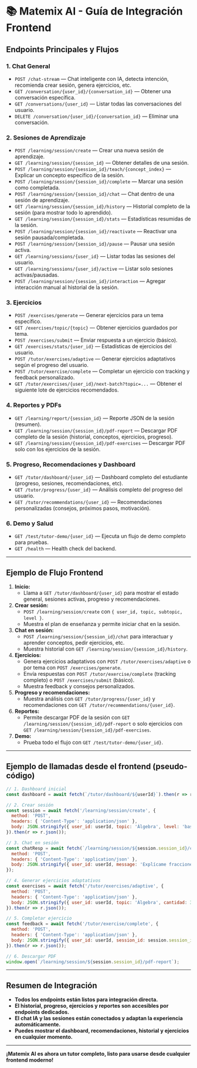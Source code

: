 # 📚 Matemix AI - Guía de Integración Frontend

## Endpoints Principales y Flujos

### 1. Chat General
- `POST /chat-stream` — Chat inteligente con IA, detecta intención, recomienda crear sesión, genera ejercicios, etc.
- `GET /conversation/{user_id}/{conversation_id}` — Obtener una conversación específica.
- `GET /conversations/{user_id}` — Listar todas las conversaciones del usuario.
- `DELETE /conversation/{user_id}/{conversation_id}` — Eliminar una conversación.

### 2. Sesiones de Aprendizaje
- `POST /learning/session/create` — Crear una nueva sesión de aprendizaje.
- `GET /learning/session/{session_id}` — Obtener detalles de una sesión.
- `POST /learning/session/{session_id}/teach/{concept_index}` — Explicar un concepto específico de la sesión.
- `POST /learning/session/{session_id}/complete` — Marcar una sesión como completada.
- `POST /learning/session/{session_id}/chat` — Chat dentro de una sesión de aprendizaje.
- `GET /learning/session/{session_id}/history` — Historial completo de la sesión (para mostrar todo lo aprendido).
- `GET /learning/session/{session_id}/stats` — Estadísticas resumidas de la sesión.
- `POST /learning/session/{session_id}/reactivate` — Reactivar una sesión pausada/completada.
- `POST /learning/session/{session_id}/pause` — Pausar una sesión activa.
- `GET /learning/sessions/{user_id}` — Listar todas las sesiones del usuario.
- `GET /learning/sessions/{user_id}/active` — Listar solo sesiones activas/pausadas.
- `POST /learning/session/{session_id}/interaction` — Agregar interacción manual al historial de la sesión.

### 3. Ejercicios
- `POST /exercises/generate` — Generar ejercicios para un tema específico.
- `GET /exercises/topic/{topic}` — Obtener ejercicios guardados por tema.
- `POST /exercises/submit` — Enviar respuesta a un ejercicio (básico).
- `GET /exercises/stats/{user_id}` — Estadísticas de ejercicios del usuario.
- `POST /tutor/exercises/adaptive` — Generar ejercicios adaptativos según el progreso del usuario.
- `POST /tutor/exercise/complete` — Completar un ejercicio con tracking y feedback personalizado.
- `GET /tutor/exercises/{user_id}/next-batch?topic=...` — Obtener el siguiente lote de ejercicios recomendados.

### 4. Reportes y PDFs
- `GET /learning/report/{session_id}` — Reporte JSON de la sesión (resumen).
- `GET /learning/session/{session_id}/pdf-report` — Descargar PDF completo de la sesión (historial, conceptos, ejercicios, progreso).
- `GET /learning/session/{session_id}/pdf-exercises` — Descargar PDF solo con los ejercicios de la sesión.

### 5. Progreso, Recomendaciones y Dashboard
- `GET /tutor/dashboard/{user_id}` — Dashboard completo del estudiante (progreso, sesiones, recomendaciones, etc).
- `GET /tutor/progress/{user_id}` — Análisis completo del progreso del usuario.
- `GET /tutor/recommendations/{user_id}` — Recomendaciones personalizadas (consejos, próximos pasos, motivación).

### 6. Demo y Salud
- `GET /test/tutor-demo/{user_id}` — Ejecuta un flujo de demo completo para pruebas.
- `GET /health` — Health check del backend.

---

## Ejemplo de Flujo Frontend

1. **Inicio:**
   - Llama a `GET /tutor/dashboard/{user_id}` para mostrar el estado general, sesiones activas, progreso y recomendaciones.
2. **Crear sesión:**
   - `POST /learning/session/create` con `{ user_id, topic, subtopic, level }`.
   - Muestra el plan de enseñanza y permite iniciar chat en la sesión.
3. **Chat en sesión:**
   - `POST /learning/session/{session_id}/chat` para interactuar y aprender conceptos, pedir ejercicios, etc.
   - Muestra historial con `GET /learning/session/{session_id}/history`.
4. **Ejercicios:**
   - Genera ejercicios adaptativos con `POST /tutor/exercises/adaptive` o por tema con `POST /exercises/generate`.
   - Envía respuestas con `POST /tutor/exercise/complete` (tracking completo) o `POST /exercises/submit` (básico).
   - Muestra feedback y consejos personalizados.
5. **Progreso y recomendaciones:**
   - Muestra análisis con `GET /tutor/progress/{user_id}` y recomendaciones con `GET /tutor/recommendations/{user_id}`.
6. **Reportes:**
   - Permite descargar PDF de la sesión con `GET /learning/session/{session_id}/pdf-report` o solo ejercicios con `GET /learning/session/{session_id}/pdf-exercises`.
7. **Demo:**
   - Prueba todo el flujo con `GET /test/tutor-demo/{user_id}`.

---

## Ejemplo de llamadas desde el frontend (pseudo-código)

```js
// 1. Dashboard inicial
const dashboard = await fetch(`/tutor/dashboard/${userId}`).then(r => r.json());

// 2. Crear sesión
const session = await fetch('/learning/session/create', {
  method: 'POST',
  headers: { 'Content-Type': 'application/json' },
  body: JSON.stringify({ user_id: userId, topic: 'Álgebra', level: 'basico' })
}).then(r => r.json());

// 3. Chat en sesión
const chatResp = await fetch(`/learning/session/${session.session_id}/chat`, {
  method: 'POST',
  headers: { 'Content-Type': 'application/json' },
  body: JSON.stringify({ user_id: userId, message: 'Explícame fracciones' })
});

// 4. Generar ejercicios adaptativos
const exercises = await fetch('/tutor/exercises/adaptive', {
  method: 'POST',
  headers: { 'Content-Type': 'application/json' },
  body: JSON.stringify({ user_id: userId, topic: 'Álgebra', cantidad: 3 })
}).then(r => r.json());

// 5. Completar ejercicio
const feedback = await fetch('/tutor/exercise/complete', {
  method: 'POST',
  headers: { 'Content-Type': 'application/json' },
  body: JSON.stringify({ user_id: userId, session_id: session.session_id, exercise_id: exercises.exercises[0].exercise_id, user_answer: '4', is_correct: true })
}).then(r => r.json());

// 6. Descargar PDF
window.open(`/learning/session/${session.session_id}/pdf-report`);
```

---

## Resumen de Integración
- **Todos los endpoints están listos para integración directa.**
- **El historial, progreso, ejercicios y reportes son accesibles por endpoints dedicados.**
- **El chat IA y las sesiones están conectados y adaptan la experiencia automáticamente.**
- **Puedes mostrar el dashboard, recomendaciones, historial y ejercicios en cualquier momento.**

---

**¡Matemix AI es ahora un tutor completo, listo para usarse desde cualquier frontend moderno!**
